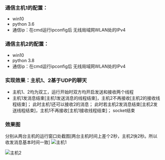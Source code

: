 ### 通信主机1的配置：
* win10
* python 3.6
* 通信ip：在cmd运行ipconfig后 无线局域网WLAN处的IPv4

### 通信主机2的配置：
* win10
* python 3.8
* 通信ip：在cmd运行ipconfig后 无线局域网WLAN处的IPv4

### 实现效果：主机1、2基于UDP的聊天
* 主机1、2均为双工，运行开始时双方均开启发送和接收两个线程
* 主机1发消息结束[主机1发送消息的线程结束]，主机2不再接收[主机2的接收线程结束]；
此时主机1还可以接收2的消息；
此时若主机2发消息结束[主机2发送线程结束]，主机1不再接收[主机1接收线程结束]；
socket结束


### 效果图
分别从两台主机的运行窗口处截图[两台主机时间上差个2秒，主机2快2秒。所以收发消息基本时间一致]
![主机1](https://upload-images.jianshu.io/upload_images/13975801-a005459c930f4902.jpg?imageMogr2/auto-orient/strip%7CimageView2/2/w/1240)

![主机2](https://upload-images.jianshu.io/upload_images/13975801-b5135199fa34ffbd.jpg?imageMogr2/auto-orient/strip%7CimageView2/2/w/1240)